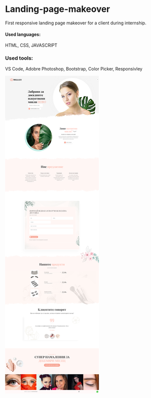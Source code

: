 # Landing-page-makeover
First responsive landing page makeover for a client during internship.
<br>

#### Used languages:

 HTML, CSS, JAVASCRIPT
 
### Used tools:

VS Code, Adobre Photoshop, Bootstrap, Color Picker, Responsivley
<br>

<img src="screencapture.png">
